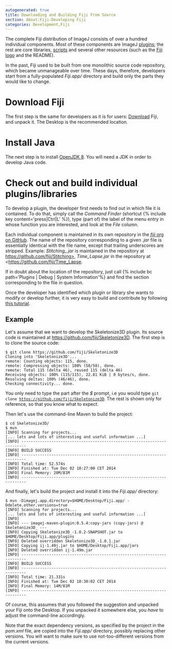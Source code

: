 ```yaml
---
autogenerated: true
title: Downloading and Building Fiji From Source
section: About:Fiji:Developing Fiji
categories: Development,Fiji
---
```



The complete Fiji distribution of ImageJ consists of over a hundred individual components. Most of these components are ImageJ [plugins](/plugins); the rest are core libraries, [scripts](/scripting) and several other resources (such as the [Fiji logo](_File_Fiji-icon.png) and the README).

In the past, Fiji used to be built from one monolithic source code repository, which became unmanageable over time. These days, therefore, developers start from a fully-populated *Fiji.app/* directory and build only the parts they would like to change.

# Download Fiji

The first step is the same for developers as it is for users: [Download](/downloads) Fiji, and unpack it. The Desktop is the recommended location.

# Install Java

The next step is to install [OpenJDK 8](https://adoptopenjdk.net/). You will need a JDK in order to develop Java code.

# Check out and build individual plugins/libraries

To develop a plugin, the developer first needs to find out in which file it is contained. To do that, simply call the *Command Finder* (shortcut {% include key content='press\|Ctrl\|L' %}), type (part of) the label of the menu entry in whose function you are interested, and look at the *File* column.

Each individual component is maintained in its own repository in the [*fiji* org on GitHub](https://github.com/fiji/). The name of the repository corresponding to a given *.jar* file is essentially identical with the file name, except that trailing underscores are stripped. Example: *Stitching\_.jar* is maintained in the repository at https://github.com/fiji/Stitching>, *Time\_Lapse.jar* in the repository at <https://github.com/fiji/Time_Lapse.

If in doubt about the location of the repository, just call {% include bc path='Plugins | Debug | System Information'%} and find the section corresponding to the file in question.

Once the developer has identified which plugin or library she wants to modify or develop further, it is very easy to build and contribute by following [this tutorial](/develop/improving-the-code).

## Example

Let's assume that we want to develop the Skeletonize3D plugin. Its source code is maintained at https://github.com/fiji/Skeletonize3D. The first step is to clone the source code:

    $ git clone https://github.com/fiji/Skeletonize3D
    Cloning into 'Skeletonize3D'...
    remote: Counting objects: 115, done.
    remote: Compressing objects: 100% (58/58), done.
    remote: Total 115 (delta 46), reused 115 (delta 46)
    Receiving objects: 100% (115/115), 22.81 KiB | 0 bytes/s, done.
    Resolving deltas: 100% (46/46), done.
    Checking connectivity... done.

You only need to type the part after the *$* prompt, i.e you would type `git clone `[`https://github.com/fiji/Skeletonize3D`](https://github.com/fiji/Skeletonize3D). The rest is shown only for reference, so that you know what to expect.

Then let's use the command-line Maven to build the project:

    $ cd Skeletonize3D/
    $ mvn
    [INFO] Scanning for projects...
    [... lots and lots of interesting and useful information ...]
    [INFO] ------------------------------------------------------------------------
    [INFO] BUILD SUCCESS
    [INFO] ------------------------------------------------------------------------
    [INFO] Total time: 52.574s
    [INFO] Finished at: Tue Dec 02 10:27:00 CET 2014
    [INFO] Final Memory: 20M/81M
    [INFO] ------------------------------------------------------------------------

And finally, let's build the project and install it into the *Fiji.app/* directory:

    $ mvn -Dimagej.app.directory=$HOME/Desktop/Fiji.app/ -Ddelete.other.versions=true
    [INFO] Scanning for projects...
    [... lots and lots of interesting and useful information ...]
    [INFO]
    [INFO] --- imagej-maven-plugin:0.5.4:copy-jars (copy-jars) @ Skeletonize3D_ ---
    [INFO] Copying Skeletonize3D_-1.0.2-SNAPSHOT.jar to $HOME/Desktop/Fiji.app/plugins
    [INFO] Deleted overridden Skeletonize3D_-1.0.1.jar
    [INFO] Copying ij-1.49j.jar to $HOME/Desktop/Fiji.app/jars
    [INFO] Deleted overridden ij-1.49m.jar
    [INFO] ------------------------------------------------------------------------
    [INFO] BUILD SUCCESS
    [INFO] ------------------------------------------------------------------------
    [INFO] Total time: 21.331s
    [INFO] Finished at: Tue Dec 02 10:30:02 CET 2014
    [INFO] Final Memory: 14M/81M
    [INFO] ------------------------------------------------------------------------

Of course, this assumes that you followed the suggestion and unpacked your Fiji onto the Desktop. If you unpacked it somewhere else, you *have* to adjust the command-line accordingly.

Note that the exact dependency versions, as specified by the project in the *pom.xml* file, are copied into the *Fiji.app/* directory, possibly replacing other versions. You will want to make sure to use not-too-different versions from the current versions.

 
